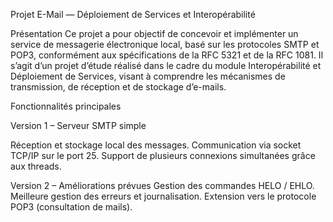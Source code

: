 Projet E-Mail — Déploiement de Services et Interopérabilité

Présentation
Ce projet a pour objectif de concevoir et implémenter un service de messagerie électronique local, basé sur
les protocoles SMTP et POP3, conformément aux spécifications de la RFC 5321 et de la RFC 1081.
Il s’agit d’un projet d’étude réalisé dans le cadre du module Interopérabilité et Déploiement de Services,
visant à comprendre les mécanismes de transmission, de réception et de stockage d’e-mails.

Fonctionnalités principales

Version 1 – Serveur SMTP simple

Réception et stockage local des messages.
Communication via socket TCP/IP sur le port 25.
Support de plusieurs connexions simultanées grâce aux threads.

Version 2 – Améliorations prévues
Gestion des commandes HELO / EHLO.
Meilleure gestion des erreurs et journalisation.
Extension vers le protocole POP3 (consultation de mails).
